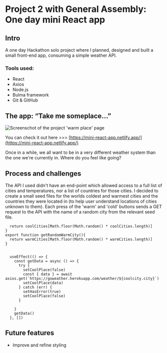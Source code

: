 # Project 2 with General Assembly: One day mini React app
## Intro
A one day Hackathon solo project where I planned, designed and built a small front-end app, consuming a simple weather API.

### Tools used: 
* React 
* Axios
* Node.js 
* Bulma framework
* Git & GitHub

## The app: “Take me someplace…” 

![Screenschot of the project 'warm place' page](https://github.com/daria-kafler/mini-project-react-app/blob/master/images/ProjectScreenshot.png)

You can check it out here >>> [https://mini-react-app.netlify.app/](https://mini-react-app.netlify.app/)

Once in a while, we all want to be in a very different weather system than the one we're currently in. 
Where do you feel like going?

## Process and challenges
The API I used didn't have an end-point which allowed access to a full list of cities and temperatures, nor a list of countries for those cities.
I decided to create a small seed files for the worlds coldest and warmest cities and the countries they were located in (to help user understand locations of cities unknown to them).
Each press of the 'warm' and 'cold' buttons sends a GET request to the API with the name of a random city from the relevant seed file.

```export function getRandomCoolCity(){
  return coolCities[Math.floor(Math.random() * coolCities.length)]
}
export function getRandomWarmCity(){
  return warmCities[Math.floor(Math.random() * warmCities.length)]
}
```

```const coolcity = getRandomCoolCity()

  useEffect(() => {
    const getData = async () => {
      try {
        setCoolPlace(false)
        const { data } = await axios.get(`https://goweather.herokuapp.com/weather/${coolcity.city}`)
        setCoolPlace(data)
      } catch (err) {
        setHasError(true)
        setCoolPlace(false)
      }

    }
    getData()
  }, [])
  ```

## Future features
* Improve and refine styling



